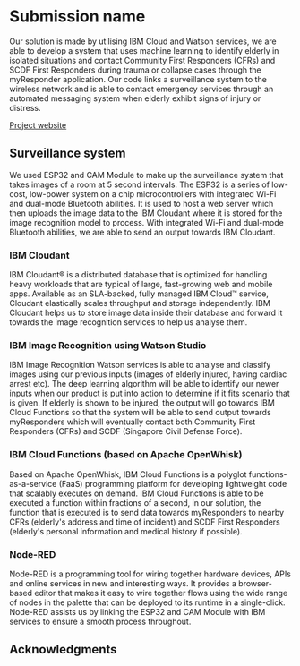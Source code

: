 # Submission name

Our solution is made by utilising IBM Cloud and Watson services, we are able to develop a system that uses machine learning to identify elderly in isolated situations and contact Community First Responders (CFRs) and SCDF First Responders during trauma or collapse cases through the myResponder application. Our code links a surveillance system to the wireless network and is able to contact emergency services through an automated messaging system when elderly exhibit signs of injury or distress.

[Project website](https://github.com/BlueTan/i-m-not-gonna-put-this-in-my-CV)

## Surveillance system
We used ESP32 and CAM Module to make up the surveillance system that takes images of a room at 5 second intervals. The ESP32 is a series of low-cost, low-power system on a chip microcontrollers with integrated Wi-Fi and dual-mode Bluetooth abilities. It is used to host a web server which then uploads the image data to the IBM Cloudant where it is stored for the image recognition model to process. With integrated Wi-Fi and dual-mode Bluetooth abilities, we are able to send an output towards IBM Cloudant.

### IBM Cloudant
IBM Cloudant® is a distributed database that is optimized for handling heavy workloads that are typical of large, fast-growing web and mobile apps. Available as an SLA-backed, fully managed IBM Cloud™ service, Cloudant elastically scales throughput and storage independently. IBM Cloudant helps us to store image data inside their database and forward it towards the image recognition services to help us analyse them.

### IBM Image Recognition using Watson Studio
IBM Image Recognition Watson services is able to analyse and classify images using our previous inputs (images of elderly injured, having cardiac arrest etc). The deep learning algorithm will be able to identify our newer inputs when our product is put into action to determine if it fits scenario that is given. If elderly is shown to be injured, the output will go towards IBM Cloud Functions so that the system will be able to send output towards myResponders which will eventually contact both Community First Responders (CFRs) and SCDF (Singapore Civil Defense Force).

### IBM Cloud Functions (based on Apache OpenWhisk)
Based on Apache OpenWhisk, IBM Cloud Functions is a polyglot functions-as-a-service (FaaS) programming platform for developing lightweight code that scalably executes on demand. IBM Cloud Functions is able to be executed a function within fractions of a second, in our solution, the function that is executed is to send data towards myResponders to nearby CFRs (elderly's address and time of incident) and SCDF First Responders (elderly's personal information and medical history if possible).

### Node-RED
Node-RED is a programming tool for wiring together hardware devices, APIs and online services in new and interesting ways. It provides a browser-based editor that makes it easy to wire together flows using the wide range of nodes in the palette that can be deployed to its runtime in a single-click. Node-RED assists us by linking the ESP32 and CAM Module with IBM services to ensure a smooth process throughout.



## Acknowledgments
